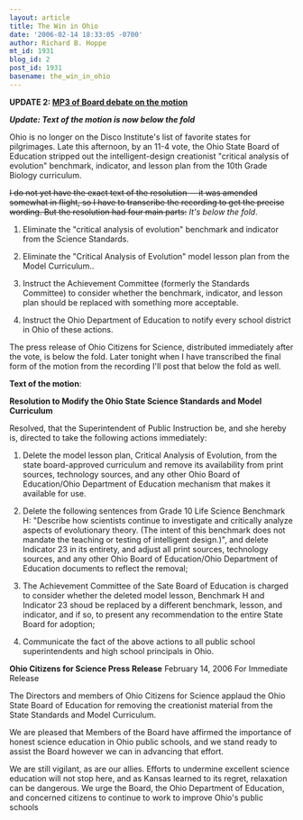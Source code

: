 ```yaml
---
layout: article
title: The Win in Ohio
date: '2006-02-14 18:33:05 -0700'
author: Richard B. Hoppe
mt_id: 1931
blog_id: 2
post_id: 1931
basename: the_win_in_ohio
---
```

**UPDATE 2: [MP3 of Board debate on the motion](http://science2.marion.ohio-state.edu/ohioscience/media.html)**

**_Update:  Text of the motion is now below the fold_**

Ohio is no longer on the Disco Institute's list of favorite states for pilgrimages.  Late this afternoon, by an 11-4 vote, the Ohio State Board of Education stripped out the intelligent-design creationist "critical analysis of evolution" benchmark, indicator, and lesson plan from the 10th Grade Biology curriculum.

~~I do not yet have the exact text of the resolution -- it was amended somewhat in flight, so I have to transcribe the recording to get the precise wording.  But the resolution had four main parts:~~  _It's below the fold_.

1.  Eliminate the "critical analysis of evolution" benchmark and indicator from the Science Standards.

2.  Eliminate the "Critical Analysis of Evolution" model lesson plan from the Model Curriculum..

3.  Instruct the Achievement Committee (formerly the Standards Committee) to consider whether the benchmark, indicator, and lesson plan should be replaced with something more acceptable.

4.  Instruct the Ohio Department of Education to notify every school district in Ohio of these actions.

The press release of Ohio Citizens for Science, distributed immediately after the vote, is below the fold.  Later tonight when I have transcribed the final form of the motion from the recording I'll post that below the fold as well.

**Text of the motion**:

**Resolution to Modify the Ohio State Science Standards and Model Curriculum**

Resolved, that the Superintendent of Public Instruction be, and she hereby is, directed to take the following actions immediately:

1)  Delete the model lesson plan,  Critical Analysis of Evolution, from the state board-approved curriculum and remove its availability from print sources, technology sources, and any other Ohio Board of Education/Ohio Department of Education mechanism that makes it available for use.

2)  Delete the following sentences from Grade 10 Life Science Benchmark H:  "Describe how scientists continue to investigate and critically analyze aspects of evolutionary theory. (The intent of this benchmark does not mandate the teaching or testing of intelligent design.)", and delete Indicator 23 in its entirety, and adjust all print sources, technology sources, and any other Ohio Board of Education/Ohio Department of Education documents to reflect the removal;

3)  The Achievement Committee of the Sate Board of Education is charged to consider whether the deleted model lesson, Benchmark H and Indicator 23 shoud be replaced by a different benchmark, lesson, and indicator, and if so, to present any recommendation to the entire State Board for adoption;

4)  Communicate the fact of the above actions to all public school superintendents and high school principals in Ohio.

**Ohio Citizens for Science Press Release**
February 14, 2006
For Immediate Release

The Directors and members of Ohio Citizens for Science applaud the Ohio State Board of Education for removing the creationist material from the State Standards and Model Curriculum.

We are pleased that Members of the Board have affirmed the importance of honest science education in Ohio public schools, and we stand ready to assist the Board however we can in advancing that effort.

We are still vigilant, as are our allies.  Efforts to undermine excellent science education will not stop here, and as Kansas learned to its regret, relaxation can be dangerous.  We urge the Board, the Ohio Department of Education, and concerned citizens to continue to work to improve Ohio's public schools
